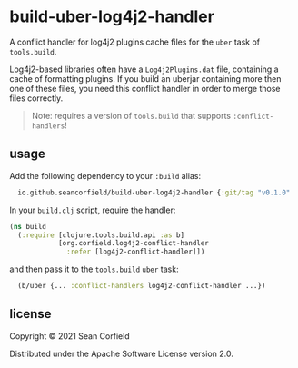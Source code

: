 # build-uber-log4j2-handler

A conflict handler for log4j2 plugins cache files for the `uber` task of `tools.build`.

Log4j2-based libraries often have a `Log4j2Plugins.dat` file, containing a cache of
formatting plugins. If you build an uberjar containing more then one of these files,
you need this conflict handler in order to merge those files correctly.

> Note: requires a version of `tools.build` that supports `:conflict-handlers`!

## usage

Add the following dependency to your `:build` alias:

```clojure
  io.github.seancorfield/build-uber-log4j2-handler {:git/tag "v0.1.0" :git/sha "ab8e499"}
```

In your `build.clj` script, require the handler:

```clojure
(ns build
  (:require [clojure.tools.build.api :as b]
            [org.corfield.log4j2-conflict-handler
              :refer [log4j2-conflict-handler]])
```

and then pass it to the `tools.build` `uber` task:

```clojure
  (b/uber {... :conflict-handlers log4j2-conflict-handler ...})
```

## license

Copyright © 2021 Sean Corfield

Distributed under the Apache Software License version 2.0.
